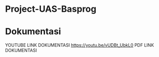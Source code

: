 # Project-UAS-Basprog
# Dokumentasi

YOUTUBE
LINK DOKUMENTASI https://youtu.be/vUDBt_UbkL0
PDF
LINK DOKUMENTASI
